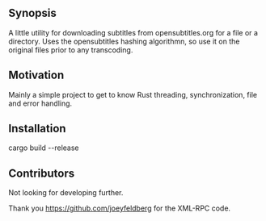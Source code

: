 ## Synopsis

A little utility for downloading subtitles from opensubtitles.org for a file or a directory. Uses the opensubtitles hashing algorithmn, so use it on the original files prior to any transcoding.

## Motivation

Mainly a simple project to get to know Rust threading, synchronization, file and error handling.

## Installation

cargo build --release

## Contributors

Not looking for developing further.

Thank you https://github.com/joeyfeldberg for the XML-RPC code.
